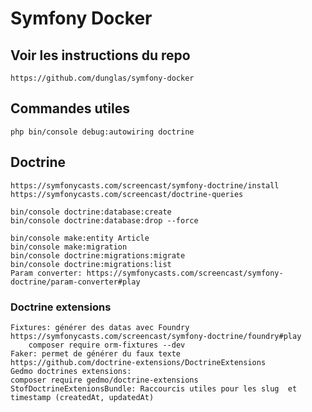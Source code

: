 # Symfony Docker

## Voir les instructions du repo

    https://github.com/dunglas/symfony-docker

## Commandes utiles

    php bin/console debug:autowiring doctrine

## Doctrine

    https://symfonycasts.com/screencast/symfony-doctrine/install
    https://symfonycasts.com/screencast/doctrine-queries

    bin/console doctrine:database:create
    bin/console doctrine:database:drop --force

    bin/console make:entity Article 
    bin/console make:migration
    bin/console doctrine:migrations:migrate
    bin/console doctrine:migrations:list
    Param converter: https://symfonycasts.com/screencast/symfony-doctrine/param-converter#play

### Doctrine extensions
    Fixtures: générer des datas avec Foundry https://symfonycasts.com/screencast/symfony-doctrine/foundry#play
        composer require orm-fixtures --dev
    Faker: permet de générer du faux texte
    https://github.com/doctrine-extensions/DoctrineExtensions
    Gedmo doctrines extensions:
    composer require gedmo/doctrine-extensions
    StofDoctrineExtenionsBundle: Raccourcis utiles pour les slug  et timestamp (createdAt, updatedAt)




